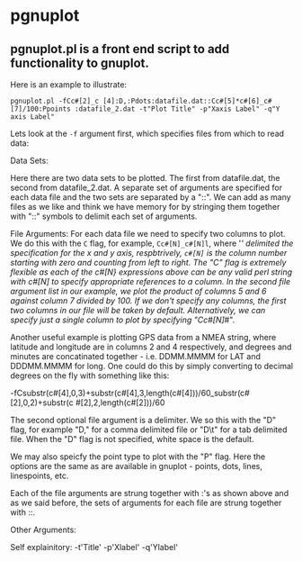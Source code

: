 # pgnuplot

pgnuplot.pl is a front end script to add functionality to gnuplot.
------------------------------------------------------------------

Here is an example to illustrate:

    pgnuplot.pl -fCc#[2]_c [4]:D,:Pdots:datafile.dat::Cc#[5]*c#[6]_c#[7]/100:Ppoints :datafile_2.dat -t"Plot Title" -p"Xaxis Label" -q"Y axis Label"

Lets look at the `-f` argument first, which specifies files from which to read data:

Data Sets:

Here there are two data sets to be plotted.  The first from datafile.dat, 
the second from datafile_2.dat.  A separate set of arguments are specified
for each data file and the two sets are separated by a "::".  We can add as 
many files as we like and think we have memory for by stringing them together
with "::" symbols to delimit each set of arguments.

File Arguments: 
For each data file we need to specify two columns to plot.  We do this
with the `C` flag, for example, `Cc#[N]_c#[N]l`, where '_' delimited the specification for the x and y axis, respbtrively, `c#[N]` is the column
number starting with zero and counting from left to right.  The "C"
flag is extremely flexible as each of the c#[N} expressions above can
be any valid perl string with c#[N] to specify appropriate references
to a column. In the second file argument list in our example, we plot
the product of columns 5 and 6 against column 7 divided by 100. If we
don't specify any columns, the first two columns in our file will be
taken by default. Alternatively, we can specify just a single column
to plot by specifying "Cc#[N]_#".

Another useful example is plotting GPS data from a NMEA string, where
latitude and longitude are in columns 2 and 4 respectively, and
degrees and minutes are concatinated together - i.e. DDMM.MMMM for LAT
and DDDMM.MMMM for long.  One could do this by simply converting to
decimal degrees on the fly with something like this:

-fCsubstr(c#[4],0,3)+substr(c#[4],3,length(c#[4]))/60_substr(c#[2],0,2)+substr(c
#[2],2,length(c#[2]))/60

The second optional file argument is a delimiter.  We so this with the
"D" flag, for example "D," for a comma delimited file or "D\t" for a
tab delimited file. When the "D" flag is not specified, white space is
the default.

We may also speicfy the point type to plot with the "P" flag.  Here
the options are the same as are available in gnuplot - points, dots,
lines, linespoints, etc.

Each of the file arguments are strung together with :'s as shown above
and as we said before, the sets of arguments for each file are strung
together with ::.

Other Arguments:

Self explainitory:
-t'Title'
-p'Xlabel'
-q'Ylabel'


<!--stackedit_data:
eyJoaXN0b3J5IjpbLTE0NjI2MDMzOTZdfQ==
-->